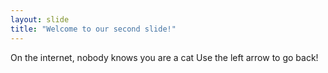 ```yaml
---
layout: slide
title: "Welcome to our second slide!"
---
```

On the internet, nobody knows you are a cat
Use the left arrow to go back!
